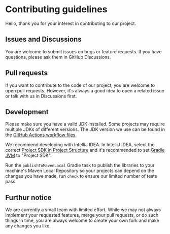 # Contributing guidelines

Hello, thank you for your interest in contributing to our project.

## Issues and Discussions

You are welcome to submit issues on bugs or feature requests. If you have questions, please ask them in GitHub Discussions.

## Pull requests

If you want to contribute to the code of our project, you are welcome to open pull requests. However, it's always a good idea to open a related issue or talk with us in Discussions first.

## Development

Please make sure you have a valid JDK installed. Some projects may require multiple JDKs of different versions. The JDK version we use can be found in the [GitHub Actions workflow files](.github/workflows).

We recommend developing with IntelliJ IDEA. In IntelliJ IDEA, select the correct [Project SDK in Project Structure](https://www.jetbrains.com/help/idea/project-settings-and-structure.html#project-sdk) and it's recommended to set [Gradle JVM](https://www.jetbrains.com/help/idea/gradle-jvm-selection.html#jvm_settings) to "Project SDK".

Run the `publishToMavenLocal` Gradle task to publish the libraries to your machine's Maven Local Repository so your projects can depend on the changes you have made, run `check` to ensure our limited number of tests pass.

## Furthur notice

We are currently a small team with limited effort. While we may not always implement your requested features, merge your pull requests, or do such things in time, you are always welcome to create your own fork and make any changes you like.
